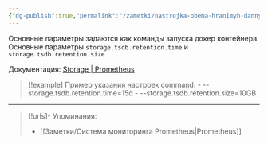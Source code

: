 ```yaml
---
{"dg-publish":true,"permalink":"/zametki/nastrojka-obema-hranimyh-dannyh-dlya-prometheus/","created":"2024-09-11 00:25","updated":"2024-09-11T00:56:15+03:00"}
---
```


Основные параметры задаются как команды запуска докер контейнера. Основные параметры `storage.tsdb.retention.time` и `storage.tsdb.retention.size`

Документация: [Storage | Prometheus](https://prometheus.io/docs/prometheus/latest/storage/#operational-aspects)

> [!example] Пример указания настроек
>     command:
>       - --storage.tsdb.retention.time=15d
>       - --storage.tsdb.retention.size=10GB

---
> [!urls]- Упоминания:
> - [[Заметки/Система мониторинга Prometheus\|Prometheus]]